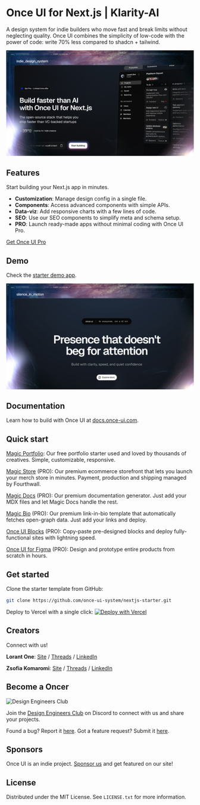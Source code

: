 # Once UI for Next.js | Klarity-AI

A design system for indie builders who move fast and break limits without neglecting quality. Once UI combines the simplicity of low-code with the power of code: write 70% less compared to shadcn + tailwind.

![Once UI](public/images/og/home.jpg)

## Features

Start building your Next.js app in minutes.

- **Customization**: Manage design config in a single file.
- **Components**: Access advanced components with simple APIs.
- **Data-viz**: Add responsive charts with a few lines of code.
- **SEO**: Use our SEO components to simplify meta and schema setup.
- **PRO**: Launch ready-made apps without minimal coding with Once UI Pro.

[Get Once UI Pro](https://once-ui.com/pricing)

## Demo

Check the [starter demo app](https://demo.once-ui.com).

![Once UI](public/images/demo.jpg)

## Documentation

Learn how to build with Once UI at [docs.once-ui.com](https://docs.once-ui.com/once-ui/quick-start).

## Quick start

[Magic Portfolio](https://once-ui.com/products/magic-portfolio): Our free portfolio starter used and loved by thousands of creatives. Simple, customizable, responsive.

[Magic Store](https://once-ui.com/products/magic-store) (PRO): Our premium ecommerce storefront that lets you launch your merch store in minutes. Payment, production and shipping managed by Fourthwall.

[Magic Docs](https://once-ui.com/products/magic-docs) (PRO): Our premium documentation generator. Just add your MDX files and let Magic Docs handle the rest.

[Magic Bio](https://once-ui.com/products/magic-bio) (PRO): Our premium link-in-bio template that automatically fetches open-graph data. Just add your links and deploy.

[Once UI Blocks](https://once-ui.com/blocks) (PRO): Copy-paste pre-designed blocks and deploy fully-functional sites with lightning speed.

[Once UI for Figma](https://once-ui.com/figma) (PRO): Design and prototype entire products from scratch in hours.

## Get started

Clone the starter template from GitHub:

```bash
git clone https://github.com/once-ui-system/nextjs-starter.git
```

Deploy to Vercel with a single click:
[![Deploy with Vercel](https://vercel.com/button)](https://vercel.com/new/clone?repository-url=https%3A%2F%2Fgithub.com%2Fonce-ui-system%2Fnextjs-starter&redirect-url=https%3A%2F%2Fonce-ui.com%2F)

## Creators

Connect with us!

**Lorant One**: [Site](https://lorant.one) / [Threads](https://www.threads.net/@lorant.one) / [LinkedIn](https://www.linkedin.com/in/lorant-one/)

**Zsofia Komaromi**: [Site](https://zsofia.pro) / [Threads](https://www.threads.net/@zsofia_kom) / [LinkedIn](https://www.linkedin.com/in/zsofiakomaromi/)

## Become a Oncer

![Design Engineers Club](https://docs.once-ui.com/images/docs/vibe-coding-dark.jpg)

Join the [Design Engineers Club](https://discord.com/invite/5EyAQ4eNdS) on Discord to connect with us and share your projects.

Found a bug? Report it [here](https://github.com/once-ui-system/nextjs-starter/issues/new?labels=bug&template=bug_report.md). Got a feature request? Submit it [here](https://github.com/once-ui-system/nextjs-starter/issues/new?labels=feature%20request&template=feature_request.md).

## Sponsors

Once UI is an indie project. [Sponsor us](https://github.com/sponsors/once-ui-system) and get featured on our site!

## License

Distributed under the MIT License. See `LICENSE.txt` for more information.
